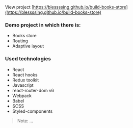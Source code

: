 View project [https://blessssing.github.io/build-books-store](https://blessssing.github.io/build-books-store)

### Demo project in which there is:

- Books store
- Routing
- Adaptive layout

### Used technologies

- React
- React hooks
- Redux toolkit
- Javascript
- react-router-dom v6
- Webpack
- Babel
- SCSS
- Styled-components

> Note: ...
